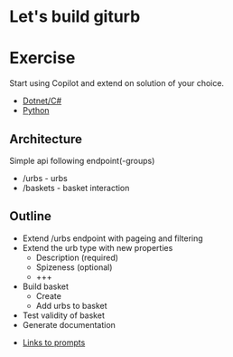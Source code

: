 # Let's build giturb

# Exercise

Start using Copilot and extend on solution of your choice.

* [Dotnet/C#](dotnet/)
* [Python](python/)


## Architecture

Simple api following endpoint(-groups)
- /urbs - urbs
- /baskets - basket interaction

## Outline

* Extend /urbs endpoint with pageing and filtering
* Extend the urb type with new properties
  * Description (required)
  * Spizeness (optional)
  * +++ 
* Build basket
  * Create
  * Add urbs to basket
* Test validity of basket
* Generate documentation
<!-- out for now
* Post basket to giturb.api
-->

  
* [Links to prompts](doc/prompts.md)

 


